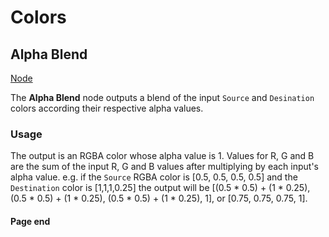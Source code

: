 # Colors

<!-- panels:start -->
<!-- div:title-panel -->
## Alpha Blend

<!-- div:right-panel -->
[Node](./_template/nodes/Root/Colors/README.md#ProtoFlux.Runtimes.Execution.Nodes.Color.ColorAlphaBlend ':include')

<!-- div:left-panel -->
The **Alpha Blend** node outputs a blend of the input `Source` and `Desination` colors according their respective alpha values.

### Usage

The output is an RGBA color whose alpha value is 1. Values for R, G and B are the sum of the input R, G and B values after multiplying by each input's alpha value. e.g. if the `Source` RGBA color is \[0.5, 0.5, 0.5, 0.5\] and the `Destination` color is \[1,1,1,0.25\] the output will be \[(0.5 \* 0.5) + (1 \* 0.25), (0.5 \* 0.5) + (1 \* 0.25), (0.5 \* 0.5) + (1 \* 0.25), 1\], or \[0.75, 0.75, 0.75, 1\].
<!-- panels:end -->

#### Page end
